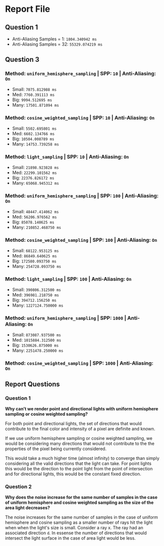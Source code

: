 # Report File

## Question 1
- Anti-Aliasing Samples = 1: `1804.340942 ms`
- Anti-Aliasing Samples = 32: `55329.074219 ms`

## Question 3
### Method: `uniform_hemisphere_sampling` | SPP: `10` | Anti-Aliasing: `On`
- Small:  `7075.812988 ms`
- Med:  `7760.391113 ms`
- Big:  `9994.512695 ms`
- Many:  `17501.871094 ms`
### Method: `cosine_weighted_sampling` | SPP: `10` | Anti-Aliasing: `On`
- Small:  `5502.695801 ms`
- Med:  `6602.134766 ms`
- Big:  `10504.008789 ms`
- Many:  `14753.739258 ms`
### Method: `light_sampling` | SPP: `10` | Anti-Aliasing: `On`
- Small:  `21898.923828 ms`
- Med:  `22299.101562 ms`
- Big:  `22376.826172 ms`
- Many:  `65068.945312 ms`
### Method: `uniform_hemisphere_sampling` | SPP: `100` | Anti-Aliasing: `On`
- Small:  `48447.414062 ms`
- Med:  `56206.976562 ms`
- Big:  `85078.140625 ms`
- Many:  `210852.468750 ms`
### Method: `cosine_weighted_sampling` | SPP: `100` | Anti-Aliasing: `On`
- Small:  `68122.953125 ms`
- Med:  `86849.640625 ms`
- Big:  `172580.093750 ms`
- Many:  `254728.093750 ms`
### Method: `light_sampling` | SPP: `100` | Anti-Aliasing: `On`
- Small:  `390806.312500 ms`
- Med:  `396981.218750 ms`
- Big:  `394712.156250 ms`
- Many:  `1227124.750000 ms`
### Method: `uniform_hemisphere_sampling` | SPP: `1000` | Anti-Aliasing: `On`
- Small:  `873087.937500 ms`
- Med:  `1015884.312500 ms`
- Big:  `1530626.875000 ms`
- Many:  `2251478.250000 ms`
### Method: `cosine_weighted_sampling` | SPP: `1000` | Anti-Aliasing: `On`

## Report Questions

### Question 1
**Why can’t we render point and directional lights with uniform hemisphere sampling or cosine weighted sampling?**

For both point and directional lights, the set of directions that would contribute to the final color and intensity of a pixel are definite and known.

If we use uniform hemisphere sampling or cosine weighted sampling, we would be considering many directions that would not contribute to the the properties of the pixel being currently considered.

This would take a much higher time (almost infinity) to converge than simply considering all the valid directions that the light can take. For point lights this would be the direction to the point light from the point of intersection and for directional lights, this would be the constant fixed direction.

### Question 2
**Why does the noise increase for the same number of samples in the case of uniform hemisphere and cosine weighted sampling as the size of the area light decreases?**

The noise increases for the same number of samples in the case of uniform hemisphere and cosine sampling as a smaller number of rays hit the light when when the light's size is small. Consider a ray x. The ray had an associated direction `d`. In essense the number of directions that would intersect the light surface in the case of area light would be less.
